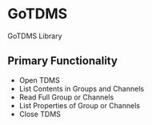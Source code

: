 # GoTDMS

GoTDMS Library

## Primary Functionality

- Open TDMS
- List Contents in Groups and Channels
- Read Full Group or Channels
- List Properties of Group or Channels
- Close TDMS

